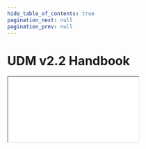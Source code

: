```yaml
---
hide_table_of_contents: true
pagination_next: null
pagination_prev: null
---
```


# UDM v2.2 Handbook

<iframe src="/data-standard-docs/handbook/v2.2/"
  title="Data Standard v2.2 Handbook" />

